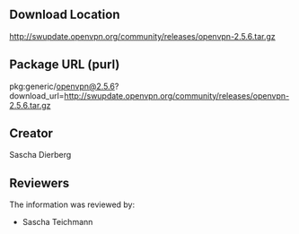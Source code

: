 ## Download Location

http://swupdate.openvpn.org/community/releases/openvpn-2.5.6.tar.gz

## Package URL (purl)

pkg:generic/openvpn@2.5.6?download_url=http://swupdate.openvpn.org/community/releases/openvpn-2.5.6.tar.gz

## Creator

Sascha Dierberg

## Reviewers

The information was reviewed by:

* Sascha Teichmann